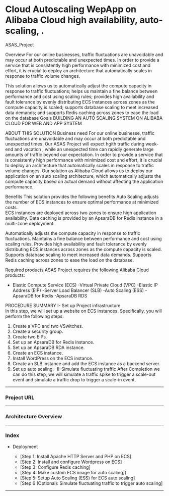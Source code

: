 # Cloud Autoscaling WepApp on Alibaba Cloud high availability, auto-scaling, .

ASAS_Project 

Overview
For our online businesses, traffic fluctuations are unavoidable and may occur at both predictable and unexpected times. In order to provide a service that is consistently high performance with minimized cost and effort, it is crucial to deploy an architecture that automatically scales in response to traffic volume changes.

This solution allows us  to automatically adjust the compute capacity in response to traffic fluctuations; helps us  maintain a fine balance between performance and cost using scaling rules; provides high availability and fault tolerance by evenly distributing ECS instances across zones as the compute capacity is scaled; supports database scaling to meet increased data demands; and supports Redis caching across zones to ease the load on the database
Goals
BUILDING AN AUTO  SCALING SYSTEM  ON ALIBABA CLOUD FOR WEB AND APP SYSTEM

ABOUT THIS SOLUTION 
Business need 
For our online businesse, traffic fluctuations are unavoidable and may 
occur at both predictable and unexpected times.  Our ASAS Project will expect hgith traffic during week-end and vacation  , while an unexpected time can rapidly generate large 
amounts of traffic beyond our expectation. In order to provide a service that is consistently high performance with minimized cost and effort, it is crucial to deploy an architecture that automatically scales in response to traffic volume changes. 
Our solution 
as Alibaba Cloud allows us to deploy our application on an auto 
scaling architecture, which automatically adjusts the compute capacity based on actual demand without affecting the application performance. 

 


Benefits 
This solution provides the following benefits
Auto Scaling adjusts the number of ECS instances to ensure optimal performance at minimized costs.  
 ECS instances are deployed across two zones to ensure high application availability. 
 Data caching is provided by an ApsaraDB for Redis instance in a multi-zone deployment.  

 Automatically adjusts the compute capacity in response to traffic fluctuations. 
 Maintains a fine balance between performance and cost using scaling rules. 
 Provides high availability and fault tolerance by evenly distributing ECS instances across zones as the compute capacity is scaled. 
 Supports database scaling to meet increased data demands. 
 Supports Redis caching across zones to ease the load on the 
database. 

Required products
ASAS Project  requires the following Alibaba Cloud products: 
- Elastic Compute Service (ECS) 
 -Virtual Private Cloud (VPC) 
 -Elastic IP Address (EIP) 
 -Server Load Balancer (SLB) 
 -Auto Scaling (ESS) 
 -ApsaraDB for Redis 
 -ApsaraDB  RDS 
  

PROCEDURE SUMMARY 
I- Set up Project infrastructure  
     In this step, we will set up a website on ECS instances.  Specifically, you will perform the following steps: 
1. Create a VPC and two VSwitches. 
2. Create a security group.  
3. Create two EIPs. 
4. Set up an ApsaraDB for Redis instance. 
5. Set up an ApsaraDB RDA instance. 
6. Create an ECS instance.  
7. Install WordPress on the ECS instance. 
8. Create an SLB instance and add the ECS instance as a backend server. 
9. Set up auto scaling.
-II-Simulate fluctuating traffic 
 After Completion we can do this step, we will simulate a traffic spike to trigger a scale-out event and simulate a traffic drop to trigger a scale-in event. 

---
### Project URL
---
### Architecture Overview

---
### Index
- Deployment
  
  - [Step 1: Install Apache HTTP Server and PHP on ECS]
  - [Step 2: Install and configure Wordpress on ECS]
  - [Step 3: Configure Redis caching]
  - [Step 4: Make custom ECS image for auto scaling](
  - [Step 5: Setup Auto Scaling (ESS) for ECS auto scaling]  
  - [Step 6 (Optional): Simulate fluctuating traffic to trigger auto scaling]
---
